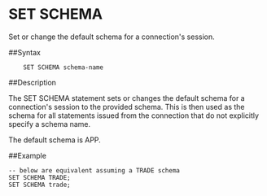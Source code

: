 # SET SCHEMA

Set or change the default schema for a connection's session.

##Syntax

``` pre
	SET SCHEMA schema-name
```

##Description

The SET SCHEMA statement sets or changes the default schema for a connection's session to the provided schema. This is then used as the schema for all statements issued from the connection that do not explicitly specify a schema name. 

The default schema is APP.


##Example

``` pre
-- below are equivalent assuming a TRADE schema
SET SCHEMA TRADE;
SET SCHEMA trade;
```



